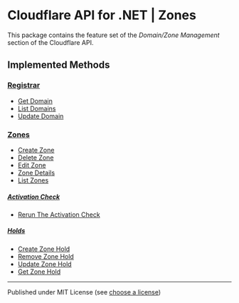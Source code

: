 # Cloudflare API for .NET | Zones

This package contains the feature set of the _Domain/Zone Management_ section of the Cloudflare API.

## Implemented Methods

### [Registrar]

- [Get Domain](https://developers.cloudflare.com/api/resources/registrar/subresources/domains/methods/get/)
- [List Domains](https://developers.cloudflare.com/api/resources/registrar/subresources/domains/methods/list/)
- [Update Domain](https://developers.cloudflare.com/api/resources/registrar/subresources/domains/methods/update/)


### [Zones]

- [Create Zone](https://developers.cloudflare.com/api/resources/zones/methods/create/)
- [Delete Zone](https://developers.cloudflare.com/api/resources/zones/methods/delete/)
- [Edit Zone](https://developers.cloudflare.com/api/resources/zones/methods/edit/)
- [Zone Details](https://developers.cloudflare.com/api/resources/zones/methods/get/)
- [List Zones](https://developers.cloudflare.com/api/resources/zones/methods/list/)


##### [Activation Check]

- [Rerun The Activation Check](https://developers.cloudflare.com/api/resources/zones/subresources/activation_check/methods/trigger/)


##### [Holds]

- [Create Zone Hold](https://developers.cloudflare.com/api/resources/zones/subresources/holds/methods/create/)
- [Remove Zone Hold](https://developers.cloudflare.com/api/resources/zones/subresources/holds/methods/delete/)
- [Update Zone Hold](https://developers.cloudflare.com/api/resources/zones/subresources/holds/methods/edit/)
- [Get Zone Hold](https://developers.cloudflare.com/api/resources/zones/subresources/holds/methods/get/)






---

Published under MIT License (see [choose a license])



[choose a license]: https://choosealicense.com/licenses/mit/

[Registrar]: https://developers.cloudflare.com/api/resources/registrar/
[Zones]: https://developers.cloudflare.com/api/resources/zones/
[Activation Check]: https://developers.cloudflare.com/api/resources/zones/subresources/activation_check/
[Holds]: https://developers.cloudflare.com/api/resources/zones/subresources/holds/

